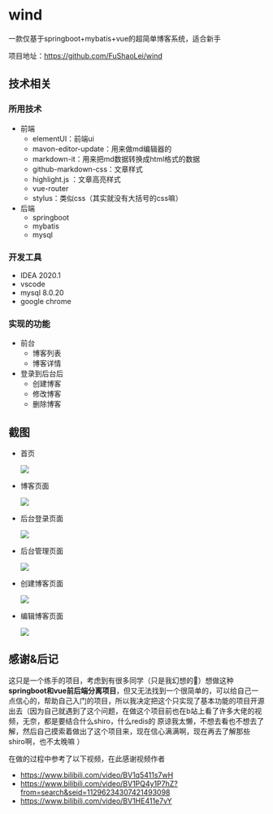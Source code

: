 # wind
一款仅基于springboot+mybatis+vue的超简单博客系统，适合新手

项目地址：https://github.com/FuShaoLei/wind


## 技术相关

### 所用技术

- 前端
  - elementUI：前端ui
  - mavon-editor-update：用来做md编辑器的
  - markdown-it：用来把md数据转换成html格式的数据
  - github-markdown-css：文章样式
  - highlight.js ：文章高亮样式
  - vue-router
  - stylus：类似css（其实就没有大括号的css嘛）
- 后端
  - springboot
  - mybatis
  - mysql

### 开发工具

- IDEA 2020.1
- vscode 
- mysql 8.0.20
- google chrome

### 实现的功能

- 前台
  - 博客列表
  - 博客详情
- 登录到后台后
  - 创建博客
  - 修改博客
  - 删除博客

## 截图

- 首页

  ![](https://cdn.jsdelivr.net/gh/fushaolei/img2/20200823015754.png)

- 博客页面

  ![](https://cdn.jsdelivr.net/gh/fushaolei/img2/20200823015912.png)

- 后台登录页面

  ![](https://cdn.jsdelivr.net/gh/fushaolei/img2/20200823020012.png)

- 后台管理页面

  ![](https://cdn.jsdelivr.net/gh/fushaolei/img2/20200823020043.png)

- 创建博客页面

  ![](https://cdn.jsdelivr.net/gh/fushaolei/img2/20200823020122.png)

- 编辑博客页面

  ![](https://cdn.jsdelivr.net/gh/fushaolei/img2/20200823020152.png)


## 感谢&后记

这只是一个练手的项目，考虑到有很多同学（只是我幻想的🤣）想做这种**springboot和vue前后端分离项目**，但又无法找到一个很简单的，可以给自己一点信心的，帮助自己入门的项目，所以我决定把这个只实现了基本功能的项目开源出去（因为自己就遇到了这个问题，在做这个项目前也在b站上看了许多大佬的视频，无奈，都是要结合什么shiro，什么redis的 原谅我太懒，不想去看也不想去了解，然后自己摸索着做出了这个项目来，现在信心满满啊，现在再去了解那些shiro啊，也不太晚嘛 ）

在做的过程中参考了以下视频，在此感谢视频作者

- https://www.bilibili.com/video/BV1q5411s7wH
- https://www.bilibili.com/video/BV1PQ4y1P7hZ?from=search&seid=11296234307421493098
- https://www.bilibili.com/video/BV1HE411e7vY

